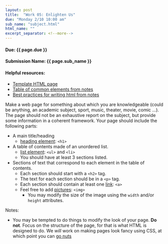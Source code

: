 ```yaml
---
layout: post
title:  "Work 05: Enlighten Us"
due: "Monday 2/10 10:00 am"
sub_name: "subject.html"
html_name: ""
excerpt_separator: <!--more-->
---
```


#### Due: {{ page.due }}
#### Submission Name: {{ page.sub_name }}
<!--
#### Stuy server link: http://homer.stuy.edu/~YOUR_USERNAME/{{ page.sub_name }}
-->

#### Helpful resources:
- [Template HTML page](https://github.com/mks22-dw/thesource/blob/main/template.html)
- [Table of common elements from notes](https://www.stuycs.org/dwlessons/fcs/selector_view.html?slides=04_html.md#29)
- [Best practices for writing html from notes](https://www.stuycs.org/dwlessons/fcs/selector_view.html?slides=04_html.md#30)


Make a web page for something about which you are knowledgeable (could be anything, an academic subject, sport, music, theater, movie, comic ...). The page should not be an exhaustive report on the subject, but provide some information in a coherent framework. Your page should include the following parts:

* A main title/heading
  - [heading element](https://developer.mozilla.org/en-US/docs/Web/HTML/Element/Heading_Elements): `<h1>`
* A table of contents made of an unordered list.
  - [list element](https://developer.mozilla.org/en-US/docs/Web/HTML/Element/ul): `<ul>` and `<li>`
  - You should have at least 3 sections listed.
* Sections of text that correspond to each element in the table of contents.
  - Each section should start with a `<h2>` tag.
  - The text for each section should be in a `<p>` tag.
  - Each section should contain at least one [link](https://developer.mozilla.org/en-US/docs/Web/HTML/Element/a): `<a>`
  - Feel free to add [pictures](https://developer.mozilla.org/en-US/docs/Web/HTML/Element/img): `<img>`
    - You may modify the size of the image using the `width` and/or `height` attributes.

Notes:
- You may be tempted to do things to modify the look of your page. __Do not__. Focus on the structure of the page, for that is what HTML is designed to do. We _will_ work on making pages look fancy using CSS, at which point you can [go nuts](http://www.csszengarden.com)

